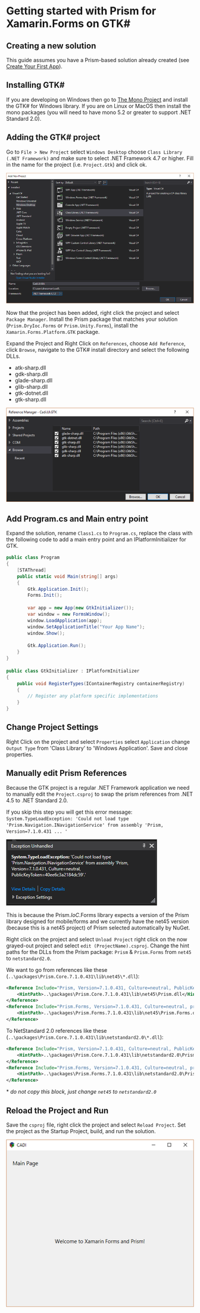 ﻿# Getting started with Prism for Xamarin.Forms on GTK#

## Creating a new solution

This guide assumes you have a Prism-based solution already created (see [Create Your First App](../creating-your-first-prism-app.md)).

## Installing GTK#

If you are developing on Windows then go to [The Mono Project](https://www.mono-project.com/download/stable/#download-win) and install the GTK# for Windows library. If you are on Linux or MacOS then install the mono packages (you will need to have mono 5.2 or greater to support .NET Standard 2.0).

## Adding the GTK# project

Go to `File > New Project` select `Windows Desktop` choose `Class Library (.NET Framework)` and make sure to select .NET Framework 4.7 or higher. Fill in the name for the project (i.e. `Project.Gtk`) and click ok.

![Class Library (.NET Framework)](images/AddClassLibraryProject.png)

Now that the project has been added, right click the project and select `Package Manager`. Install the Prism package that matches your solution (`Prism.DryIoc.Forms` or `Prism.Unity.Forms`), install the `Xamarin.Forms.Platform.GTK` package.

Expand the Project and Right Click on `References`, choose `Add Reference`, click `Browse`, navigate to the GTK# install directory and select the following DLLs.

* atk-sharp.dll
* gdk-sharp.dll
* glade-sharp.dll
* glib-sharp.dll
* gtk-dotnet.dll
* gtk-sharp.dll

![Add GTK References](images/AddGtkReferences.png)

## Add Program.cs and Main entry point

Expand the solution, rename `Class1.cs` to `Program.cs`, replace the class with the following code to add a main entry point and an IPlatformInitializer for GTK. 

```csharp
public class Program
{
    [STAThread]
    public static void Main(string[] args)
    {
        Gtk.Application.Init();
        Forms.Init();

        var app = new App(new GtkInitializer());
        var window = new FormsWindow();
        window.LoadApplication(app);
        window.SetApplicationTitle("Your App Name");
        window.Show();

        Gtk.Application.Run();
    }
}

public class GtkInitializer : IPlatformInitializer
{
    public void RegisterTypes(IContainerRegistry containerRegistry)
    {
        // Register any platform specific implementations
    }
}
```

## Change Project Settings

Right Click on the project and select `Properties` select `Application` change `Output Type` from 'Class Library' to 'Windows Application'. Save and close properties.

## Manually edit Prism References

Because the GTK project is a regular .NET Framework application we need to manually edit the `Project.csproj` to swap the prism references from .NET 4.5 to .NET Standard 2.0.

If you skip this step you will get this error message: `System.TypeLoadException: 'Could not load type 'Prism.Navigation.INavigationService' from assembly 'Prism, Version=7.1.0.431 ... '`

![Type Load Exception](images/TypeLoadException.png)

This is because the Prism.*IoC*.Forms library expects a version of the Prism library designed for mobile/forms and we currently have the net45 version (because this is a net45 project) of Prism selected automatically by NuGet.

Right click on the project and select `Unload Project` right click on the now grayed-out project and select `edit (ProjectName).csproj`. Change the hint paths for the DLLs from the Prism package: `Prism` & `Prism.Forms` from `net45` to `netstandard2.0`. 

We want to go from references like these (`..\packages\Prism.Core.7.1.0.431\lib\net45\*.dll`):

```xml
<Reference Include="Prism, Version=7.1.0.431, Culture=neutral, PublicKeyToken=40ee6c3a2184dc59, processorArchitecture=MSIL">
    <HintPath>..\packages\Prism.Core.7.1.0.431\lib\net45\Prism.dll</HintPath>
</Reference>
<Reference Include="Prism.Forms, Version=7.1.0.431, Culture=neutral, processorArchitecture=MSIL">
    <HintPath>..\packages\Prism.Forms.7.1.0.431\lib\net45\Prism.Forms.dll</HintPath>
</Reference>
```

To NetStandard 2.0 references like these (`..\packages\Prism.Core.7.1.0.431\lib\netstandard2.0\*.dll`):

```xml
<Reference Include="Prism, Version=7.1.0.431, Culture=neutral, PublicKeyToken=40ee6c3a2184dc59, processorArchitecture=MSIL">
    <HintPath>..\packages\Prism.Core.7.1.0.431\lib\netstandard2.0\Prism.dll</HintPath>
</Reference>
<Reference Include="Prism.Forms, Version=7.1.0.431, Culture=neutral, processorArchitecture=MSIL">
    <HintPath>..\packages\Prism.Forms.7.1.0.431\lib\netstandard2.0\Prism.Forms.dll</HintPath>
</Reference>
```

\* *do not copy this block, just change `net45` to `netstandard2.0`*

## Reload the Project and Run

Save the `csproj` file, right click the project and select `Reload Project`. Set the project as the Startup Project, build, and run the solution.

![Running GTK#](images/RunningScreen.png)